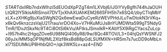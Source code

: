 $START$dxllRb7ndxWIhzi5dEUOdXpPZgT4m1LXVbj6/iJ0iYVyBgfh744hJaOUHLtQR2lY5lkisARlSinoiI7DVTjvXhAXUAhKEM2665FlH5h7x6SQ4/zbyCTIqMbYxLX+zXHKg9juXiaSWgN2Qx6ewEwaDuCyeRzWEVPHdJLuTwDtokN3rVKq+x6kQv6knzczsVajU217rau/xrDO4Xo+V7HKuMUJs8nYUMDWta599gT5NdyGTmR/1DvJtSkxNc9T4Ci8OtSi6kVu/AFtksJSmxlkR+KAbY5X9iRgCYacsZuLcp+l957h4hc2HgqZOve6U98NQI406yR8/9w/8Qc4RTOV/L3+04hjQsYWSNFJ206yJx/MM5qOP1NjfML2Xlzf8ksBd88pGdLSUfMXN+HR5m7s7ucDD9oMbLnxl71SDUMkUP8HhbQIO+/qk3WK5Lv+az4+$END$
